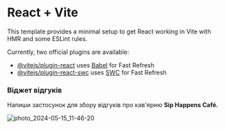 # React + Vite

This template provides a minimal setup to get React working in Vite with HMR and
some ESLint rules.

Currently, two official plugins are available:

- [@vitejs/plugin-react](https://github.com/vitejs/vite-plugin-react/blob/main/packages/plugin-react/README.md)
  uses [Babel](https://babeljs.io/) for Fast Refresh
- [@vitejs/plugin-react-swc](https://github.com/vitejs/vite-plugin-react-swc)
  uses [SWC](https://swc.rs/) for Fast Refresh

### Віджет відгуків

Напиши застосунок для збору відгуків про кав'ярню **Sip Happens Café.**

![photo_2024-05-15_11-46-20](https://github.com/NelliDiachkina/goit-react-hw-02/assets/99911692/77460f92-1e7a-4878-a8e9-469c33191e0a)

